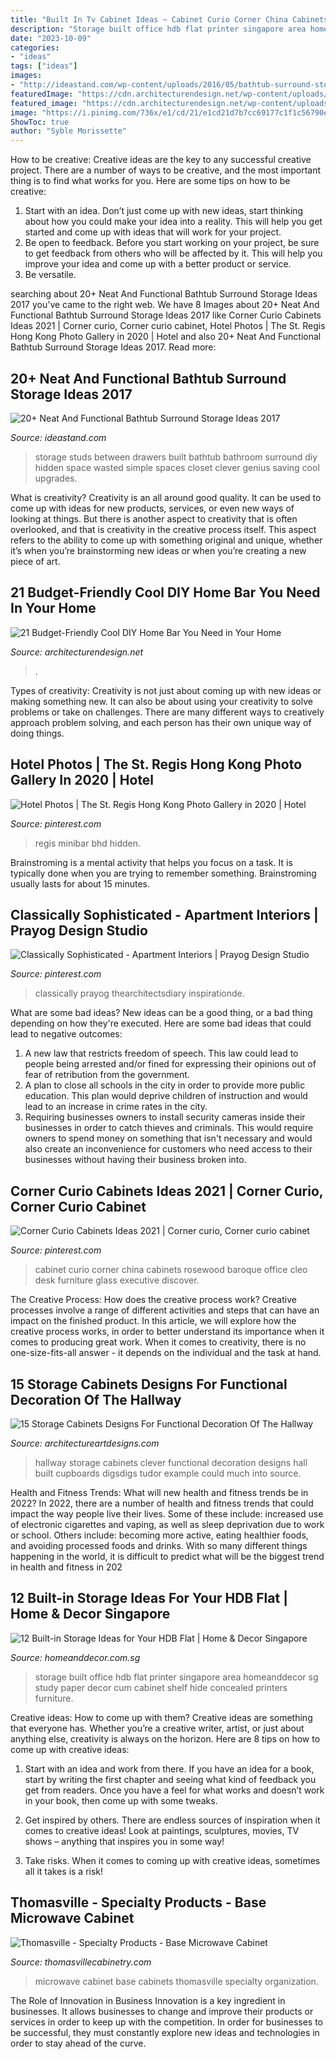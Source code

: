 ```yaml
---
title: "Built In Tv Cabinet Ideas ~ Cabinet Curio Corner China Cabinets Rosewood Baroque Office Cleo Desk Furniture Glass Executive Discover"
description: "Storage built office hdb flat printer singapore area homeanddecor sg study paper decor cum cabinet shelf hide concealed printers furniture"
date: "2023-10-09"
categories:
- "ideas"
tags: ["ideas"]
images:
- "http://ideastand.com/wp-content/uploads/2016/05/bathtub-surround-storage/25-bathtub-surround-storage-ideas.jpg"
featuredImage: "https://cdn.architecturendesign.net/wp-content/uploads/2015/04/AD-DIY-Home-Bar-4.jpg"
featured_image: "https://cdn.architecturendesign.net/wp-content/uploads/2015/04/AD-DIY-Home-Bar-4.jpg"
image: "https://i.pinimg.com/736x/e1/cd/21/e1cd21d7b7cc69177c1f1c56790e79b1.jpg"
ShowToc: true
author: "Syble Morissette"
---
```



How to be creative:
Creative ideas are the key to any successful creative project. There are a number of ways to be creative, and the most important thing is to find what works for you. Here are some tips on how to be creative: 
1. Start with an idea. Don’t just come up with new ideas, start thinking about how you could make your idea into a reality. This will help you get started and come up with ideas that will work for your project. 
2. Be open to feedback. Before you start working on your project, be sure to get feedback from others who will be affected by it. This will help you improve your idea and come up with a better product or service. 
3. Be versatile.

	

		
searching about 20+ Neat And Functional Bathtub Surround Storage Ideas 2017 you've came to the right web. We have 8 Images about 20+ Neat And Functional Bathtub Surround Storage Ideas 2017 like Corner Curio Cabinets Ideas 2021 | Corner curio, Corner curio cabinet, Hotel Photos | The St. Regis Hong Kong Photo Gallery in 2020 | Hotel and also 20+ Neat And Functional Bathtub Surround Storage Ideas 2017. Read more:
		
    
## 20+ Neat And Functional Bathtub Surround Storage Ideas 2017

<img loading=lazy src="http://ideastand.com/wp-content/uploads/2016/05/bathtub-surround-storage/25-bathtub-surround-storage-ideas.jpg" onerror="this.onerror=null;this.src='https://tse1.mm.bing.net/th?id=OIP.YF9Oyr6ZaxFNAQYsRqIlrwHaJ9&amp;pid=15.1';" alt="20+ Neat And Functional Bathtub Surround Storage Ideas 2017">

_Source: ideastand.com_

>storage studs between drawers built bathtub bathroom surround diy hidden space wasted simple spaces closet clever genius saving cool upgrades. 

	

What is creativity?
Creativity is an all around good quality. It can be used to come up with ideas for new products, services, or even new ways of looking at things. But there is another aspect to creativity that is often overlooked, and that is creativity in the creative process itself. This aspect refers to the ability to come up with something original and unique, whether it’s when you’re brainstorming new ideas or when you’re creating a new piece of art.

    
## 21 Budget-Friendly Cool DIY Home Bar You Need In Your Home

<img loading=lazy src="https://cdn.architecturendesign.net/wp-content/uploads/2015/04/AD-DIY-Home-Bar-4.jpg" onerror="this.onerror=null;this.src='https://tse1.mm.bing.net/th?id=OIP.I6pjlEuICwBOugWXdpoFtQHaJ4&amp;pid=15.1';" alt="21 Budget-Friendly Cool DIY Home Bar You Need in Your Home">

_Source: architecturendesign.net_

>. 

	

Types of creativity:
Creativity is not just about coming up with new ideas or making something new. It can also be about using your creativity to solve problems or take on challenges. There are many different ways to creatively approach problem solving, and each person has their own unique way of doing things.

    
## Hotel Photos | The St. Regis Hong Kong Photo Gallery In 2020 | Hotel

<img loading=lazy src="https://i.pinimg.com/736x/1d/29/cf/1d29cf8caa85d3b67ce6e119ed135c5c.jpg" onerror="this.onerror=null;this.src='https://tse3.mm.bing.net/th?id=OIP.GDAEGsBBZnLEvTnw6Kq_HQAAAA&amp;pid=15.1';" alt="Hotel Photos | The St. Regis Hong Kong Photo Gallery in 2020 | Hotel">

_Source: pinterest.com_

>regis minibar bhd hidden. 

	

Brainstroming is a mental activity that helps you focus on a task. It is typically done when you are trying to remember something. Brainstroming usually lasts for about 15 minutes.

    
## Classically Sophisticated - Apartment Interiors | Prayog Design Studio

<img loading=lazy src="https://i.pinimg.com/736x/61/2b/33/612b33a83a64d6b5781a68b660fe8799.jpg" onerror="this.onerror=null;this.src='https://tse4.mm.bing.net/th?id=OIP.2DWYPwnQlvptIkdz6y-NcgHaLH&amp;pid=15.1';" alt="Classically Sophisticated - Apartment Interiors | Prayog Design Studio">

_Source: pinterest.com_

>classically prayog thearchitectsdiary inspirationde. 

	

What are some bad ideas?
New ideas can be a good thing, or a bad thing depending on how they're executed. Here are some bad ideas that could lead to negative outcomes: 
1. A new law that restricts freedom of speech. This law could lead to people being arrested and/or fined for expressing their opinions out of fear of retribution from the government. 
2. A plan to close all schools in the city in order to provide more public education. This plan would deprive children of instruction and would lead to an increase in crime rates in the city. 
3. Requiring businesses owners to install security cameras inside their businesses in order to catch thieves and criminals. This would require owners to spend money on something that isn't necessary and would also create an inconvenience for customers who need access to their businesses without having their business broken into. 

    
## Corner Curio Cabinets Ideas 2021 | Corner Curio, Corner Curio Cabinet

<img loading=lazy src="https://i.pinimg.com/736x/e1/cd/21/e1cd21d7b7cc69177c1f1c56790e79b1.jpg" onerror="this.onerror=null;this.src='https://tse4.mm.bing.net/th?id=OIP.DdL7up1VJnKeb0ciRv3X9AHaLK&amp;pid=15.1';" alt="Corner Curio Cabinets Ideas 2021 | Corner curio, Corner curio cabinet">

_Source: pinterest.com_

>cabinet curio corner china cabinets rosewood baroque office cleo desk furniture glass executive discover. 

	

The Creative Process: How does the creative process work?
Creative processes involve a range of different activities and steps that can have an impact on the finished product. In this article, we will explore how the creative process works, in order to better understand its importance when it comes to producing great work.
When it comes to creativity, there is no one-size-fits-all answer - it depends on the individual and the task at hand.

    
## 15 Storage Cabinets Designs For Functional Decoration Of The Hallway

<img loading=lazy src="https://www.architectureartdesigns.com/wp-content/uploads/2015/11/443.jpg" onerror="this.onerror=null;this.src='https://tse2.mm.bing.net/th?id=OIP.53ydOGy9N39cMf3rWT5Z5gHaLI&amp;pid=15.1';" alt="15 Storage Cabinets Designs For Functional Decoration Of The Hallway">

_Source: architectureartdesigns.com_

>hallway storage cabinets clever functional decoration designs hall built cupboards digsdigs tudor example could much into source. 

	

Health and Fitness Trends: What will new health and fitness trends be in 2022?
In 2022, there are a number of health and fitness trends that could impact the way people live their lives. Some of these include: increased use of electronic cigarettes and vaping, as well as sleep deprivation due to work or school. Others include: becoming more active, eating healthier foods, and avoiding processed foods and drinks. With so many different things happening in the world, it is difficult to predict what will be the biggest trend in health and fitness in 202
    
## 12 Built-in Storage Ideas For Your HDB Flat | Home &amp; Decor Singapore

<img loading=lazy src="http://www.homeanddecor.com.sg/sites/default/files/blog/2014/07/19953-mid-century-serangoon.jpg" onerror="this.onerror=null;this.src='https://tse3.mm.bing.net/th?id=OIP.t9CyZujMwsOg7yBgf-VQrAHaLH&amp;pid=15.1';" alt="12 Built-in Storage Ideas for Your HDB Flat | Home &amp; Decor Singapore">

_Source: homeanddecor.com.sg_

>storage built office hdb flat printer singapore area homeanddecor sg study paper decor cum cabinet shelf hide concealed printers furniture. 

	

Creative ideas: How to come up with them?
Creative ideas are something that everyone has. Whether you’re a creative writer, artist, or just about anything else, creativity is always on the horizon. Here are 8 tips on how to come up with creative ideas:
1. Start with an idea and work from there. If you have an idea for a book, start by writing the first chapter and seeing what kind of feedback you get from readers. Once you have a feel for what works and doesn’t work in your book, then come up with some tweaks.

2. Get inspired by others. There are endless sources of inspiration when it comes to creative ideas! Look at paintings, sculptures, movies, TV shows – anything that inspires you in some way!

3. Take risks. When it comes to coming up with creative ideas, sometimes all it takes is a risk!

    
## Thomasville - Specialty Products - Base Microwave Cabinet

<img loading=lazy src="https://www.thomasvillecabinetry.com/-/media/thomasville/products/specialty_cabinets/thomicromaca.jpg" onerror="this.onerror=null;this.src='https://tse4.mm.bing.net/th?id=OIP.lvDMiWw5nvfhqRd6B-EsrAHaLH&amp;pid=15.1';" alt="Thomasville - Specialty Products - Base Microwave Cabinet">

_Source: thomasvillecabinetry.com_

>microwave cabinet base cabinets thomasville specialty organization. 

	

The Role of Innovation in Business
Innovation is a key ingredient in businesses. It allows businesses to change and improve their products or services in order to keep up with the competition. In order for businesses to be successful, they must constantly explore new ideas and technologies in order to stay ahead of the curve.

